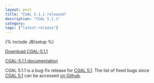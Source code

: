 ```yaml
---
layout: post
title: "CGAL 5.1.1 released"
description: "CGAL 5.1.1"
category:
tags: ["latest-release"]
---
```

{% include JB/setup %}

<i class="glyphicon glyphicon-download"></i>
<a href="https://github.com/CGAL/cgal/releases/tag/v5.1.1">Download CGAL-5.1.1</a>

<i class="glyphicon glyphicon-book"></i>
<a href="https://doc.cgal.org/5.1.1/Manual/index.html">CGAL-5.1.1 documentation</a>

<p>CGAL 5.1.1 is a bug-fix release for <a href="../../../../2020/09/08/cgal51">CGAL 5.1</a>.
The list of fixed bugs since <a href="../../../../2020/09/08/cgal51">CGAL 5.1</a>
can be accessed <a href="https://github.com/CGAL/cgal/issues?q=label%3AMerged_in_5.1.1">on Github</a>.</p>
